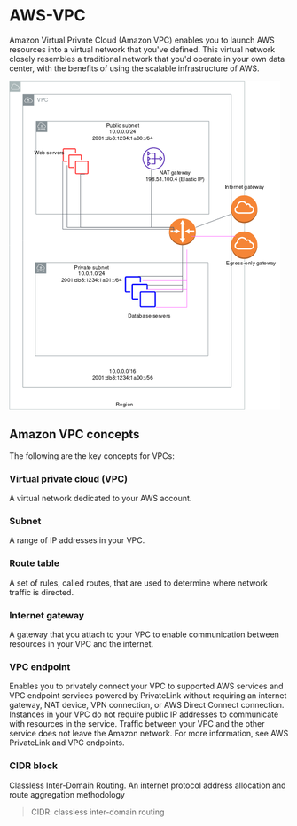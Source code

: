 # AWS-VPC
Amazon Virtual Private Cloud (Amazon VPC) enables you to launch AWS resources into a virtual network that you've defined. This virtual network closely resembles a traditional network that you'd operate in your own data center, with the benefits of using the scalable infrastructure of AWS. 

![alt vpc-nat](assets/vpc-nat.png)

## Amazon VPC concepts


The following are the key concepts for VPCs:

### Virtual private cloud (VPC)
A virtual network dedicated to your AWS account.

### Subnet
A range of IP addresses in your VPC.

### Route table
A set of rules, called routes, that are used to determine where network traffic is directed.

### Internet gateway
A gateway that you attach to your VPC to enable communication between resources in your VPC and the internet.

### VPC endpoint
Enables you to privately connect your VPC to supported AWS services and VPC endpoint services powered by PrivateLink without requiring an internet gateway, NAT device, VPN connection, or AWS Direct Connect connection. Instances in your VPC do not require public IP addresses to communicate with resources in the service. Traffic between your VPC and the other service does not leave the Amazon network. For more information, see AWS PrivateLink and VPC endpoints.

### CIDR block 
Classless Inter-Domain Routing. An internet protocol address allocation and route aggregation methodology

> CIDR: classless inter-domain routing
